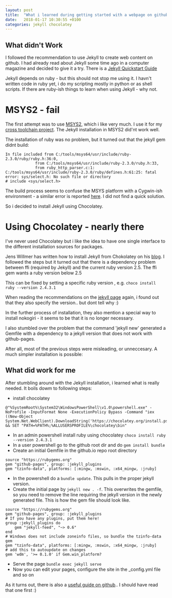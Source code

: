 ```yaml
---
layout: post
title:  "What i learned during getting started with a webpage on github"
date:   2018-01-17 10:30:55 +0100
categories: jekyll chocolatey
---
```

## What didn't Work
I followed the recommendation to use Jekyll to create web content on github. I had already read about Jekyll some time ago in a computer magazine and decided to give it a try. There is a [Jekyll Quickstart Guide](https://jekyllrb.com/docs/quickstart/)

Jekyll depends on ruby - but this should not stop me using it. I havn't written code in ruby yet, i do my scripting mostly in python or as shell scripts. If there are ruby-ish things to learn when using Jekyll - why not.

# MSYS2 - fail
The first attempt was to use [MSYS2](http://www.msys2.org/), which i like very much. I use it for my [cross toolchain project](https://github.com/haarer/toolchain68k). The Jekyll installation in MSYS2 did'nt work well.

The installation of ruby was no problem, but it turned out that the jekyll gem didnt build:
```
In file included from C:/tools/msys64/usr/include/ruby-2.3.0/ruby/ruby.h:36:0,
             from C:/tools/msys64/usr/include/ruby-2.3.0/ruby.h:33,
             from ruby_http_parser.c:1:
C:/tools/msys64/usr/include/ruby-2.3.0/ruby/defines.h:61:25: fatal error: sys/select.h: No such file or directory
# include <sys/select.h>
```
The build process seems to confuse the MSYS platform with a Cygwin-ish environment - a similar error is reported [here](https://github.com/flori/json/issues/324). I did not find a quick solution.

So i decided to install Jekyll using Chocolatey. 
# Using Chocolatey - nearly there

I've never used Chocolatey but i like the idea to have one single interface to the different installation sources for packages. 

Jens Willmer has written how to install Jekyll from Chokolatey on his [blog](https://jwillmer.de/blog/tutorial/how-to-install-jekyll-and-pages-gem-on-windows-10-x46).
I followed the steps but it turned out that there is a dependency problem between ffi (required by Jekyll)  and the current ruby version 2.5.
The ffi gem wants a ruby version below 2.5

This can be fixed by setting a specific ruby version , e.g. `choco install ruby --version 2.4.3.1`

When reading the recommendations on the [jekyll page](https://jekyllrb.com/docs/windows/#installation) again, i found out that they also specify the version.. but dont tell why :)

In the further process of installation, they also mention a special way to install nokogiri - it seems to be that it is no longer necessary.

I also stumbled over the problem that the command 'jekyll new' generated a Gemfile with a dependency to a jekyll version that does not work with github-pages.

After all, most of the previous steps were misleading, or unneccesary. A much simpler installation is possible:

## What did work for me
After stumbling around with the Jekyll installation, i learned what is really needed.
It boils dowm to following steps:

* install chocolatey
```
@"%SystemRoot%\System32\WindowsPowerShell\v1.0\powershell.exe" -NoProfile -InputFormat None -ExecutionPolicy Bypass -Command "iex ((New-Object System.Net.WebClient).DownloadString('https://chocolatey.org/install.ps1'))" && SET "PATH=%PATH%;%ALLUSERSPROFILE%\chocolatey\bin"
```    
* In an admin powershell install ruby using chocolatey `choco install ruby --version 2.4.3.1`
* In a user powershell go to the github root dir and do `gem install bundle`
* Create an initial Gemfile in the <username>github.io repo root directory 
```
source "https://rubygems.org"
gem "github-pages", group: :jekyll_plugins
gem "tzinfo-data", platforms: [:mingw, :mswin, :x64_mingw, :jruby]
```
* In the powershell do a `bundle update`. This pulls in the proper jekyll version.
* Create the initial page by `jekyll new . -f`.  This overwrites the gemfile, so you need to remove the line requiring the jekyll version in the newly generated file. This is how the gem file should look like.
```
source "https://rubygems.org"
gem "github-pages", group: :jekyll_plugins
# If you have any plugins, put them here!
group :jekyll_plugins do
    gem "jekyll-feed", "~> 0.6"
end
# Windows does not include zoneinfo files, so bundle the tzinfo-data gem
gem "tzinfo-data", platforms: [:mingw, :mswin, :x64_mingw, :jruby]
# add this to autoupdate on changes 
gem 'wdm', '>= 0.1.0' if Gem.win_platform?
```
* Serve the page `bundle exec jekyll serve`
* Now you can edit your pages, configure the site in the _config.yml file and so on

As it turns out, there is also a [useful guide on github](https://help.github.com/articles/setting-up-your-github-pages-site-locally-with-jekyll).. I should have read that one first :)
